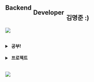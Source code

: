 <h1>
    <sup><sup>Backend</sup> <sub>Developer</sub></sup> <sub><sub>김명준 :)</sub></sub>
</h1>

<p align="left">
    <a href="https://maengjun.tistory.com/" target="_blank">
      <img src="https://img.shields.io/badge/Blog-000000?style=flat-square&logo=tistory" />
    </a>
</p>

<br/>

<details>

<summary>&nbsp;<b>공부!</b></summary>
<br />

<li> 내일배움캠프 프론트엔드 <sub>(2022.10 ~ 2023.03)</sub></li>
<li> 제로베이스 백엔드 <sub>(2023.08 ~ )</sub></li>

</details>

<br/>

<details>

<summary>&nbsp;<b>프로젝트</b></summary>
<br />
<b>팀 프로젝트</b>
<li><a href="https://github.com/chorongs/B_8group">sun-goseong</a> <sub>(2022.11)</sub></li>
<li><a href="https://github.com/dwg787/6candoit">6candoit</a> <sub>(2022.12.22 ~ 2022.12.27)</sub></li>
<li><a href="https://github.com/yujleee/intermission">Intermission</a> <sub>(2023.01.06 ~ 2023.01.13)</sub></li>




<br />

<b>개인 프로젝트</b>

<li><a href="https://github.com/chorongs/sun-goseong">sun-goseong</a> <sub>(2023.02 ~ 04)</sub></li>


</details>

<br />


<br />

<img src="https://github-readme-stats.vercel.app/api?username=chorongs&show_icons=true&theme=dark" />
